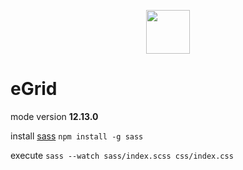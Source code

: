 <p align="center"><img src="https://sass-lang.com/assets/img/logos/logo-b6e1ef6e.svg" style="height: 70px;"></p>

#   eGrid

mode version **12.13.0**

install [sass](https://www.npmjs.com/package/sass) ``` npm install -g sass ```

execute ``` sass --watch sass/index.scss css/index.css ```